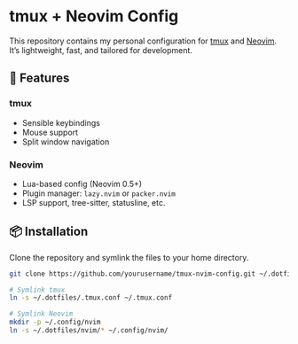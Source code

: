 # tmux + Neovim Config

This repository contains my personal configuration for [tmux](https://github.com/tmux/tmux) and [Neovim](https://neovim.io/). It’s lightweight, fast, and tailored for development.

## 🌱 Features

### tmux
- Sensible keybindings
- Mouse support
- Split window navigation

### Neovim
- Lua-based config (Neovim 0.5+)
- Plugin manager: `lazy.nvim` or `packer.nvim`
- LSP support, tree-sitter, statusline, etc.

## 📦 Installation

Clone the repository and symlink the files to your home directory.

```bash
git clone https://github.com/yourusername/tmux-nvim-config.git ~/.dotfiles

# Symlink tmux
ln -s ~/.dotfiles/.tmux.conf ~/.tmux.conf

# Symlink Neovim
mkdir -p ~/.config/nvim
ln -s ~/.dotfiles/nvim/* ~/.config/nvim/

